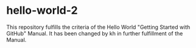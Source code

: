 # hello-world-2
This repository fulfills the criteria of the Hello World "Getting Started with GitHub" Manual.
It has been changed by kh in further fulfillment of the Manual.
